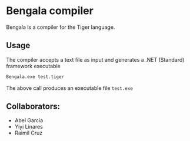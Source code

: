 # Bengala compiler

Bengala is a compiler for the Tiger language.

## Usage

The compiler accepts a text file as input and generates a .NET (Standard) framework executable

```bash
Bengala.exe test.tiger
```

The above call produces an executable file `test.exe`

## Collaborators:

- Abel García 
- Yiyi Linares
- Raimil Cruz
